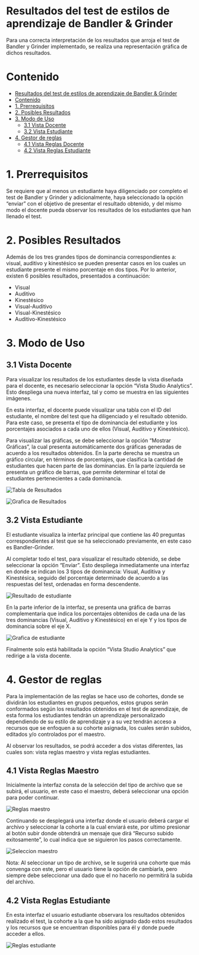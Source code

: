 # Resultados del test de estilos de aprendizaje de Bandler & Grinder

Para una correcta interpretación de los resultados que arroja el test de Bandler y Grinder implementado, se realiza una representación gráfica de dichos resultados.


# Contenido

- [Resultados del test de estilos de aprendizaje de Bandler & Grinder](#resultados-del-test-de-estilos-de-aprendizaje-de-bandler--grinder)
- [Contenido](#contenido)
- [1. Prerrequisitos](#1-prerrequisitos)
- [2. Posibles Resultados](#2-posibles-resultados)
- [3. Modo de Uso](#3-modo-de-uso)
  - [3.1 Vista Docente](#31-vista-docente)
  - [3.2 Vista Estudiante](#32-vista-estudiante)
- [4. Gestor de reglas](#4-gestor-de-reglas)
  - [4.1 Vista Reglas Docente](#41-vista-reglas-docente)
  - [4.2 Vista Reglas Estudiante](#42-vista-reglas-estudiante)

# 1. Prerrequisitos

Se requiere que al menos un estudiante haya diligenciado por completo el test de Bandler y Grinder y adicionalmente, haya seleccionado la opción “enviar” con el objetivo de presentar el resultado obtenido, y del mismo modo el docente pueda observar los resultados de los estudiantes que han llenado el test.

# 2. Posibles Resultados

Además de los tres grandes tipos de dominancia correspondientes a: visual, auditivo y kinestésico se pueden presentar casos en los cuales un estudiante presente el mismo porcentaje en dos tipos. Por lo anterior, existen 6 posibles resultados, presentados a continuación: 

- Visual
- Auditivo
- Kinestésico
- Visual-Auditivo
- Visual-Kinestésico
- Auditivo-Kinestésico

# 3. Modo de Uso

## 3.1 Vista Docente

Para visualizar los resultados de los estudiantes desde la vista diseñada para el docente, es necesario seleccionar la opción “Vista Studio Analytics”. Esto despliega una nueva interfaz, tal y como se muestra en las siguientes imágenes.  

En esta interfaz, el docente puede visualizar una tabla con el ID del estudiante, el nombre del test que ha diligenciado y el resultado obtenido. Para este caso, se presenta el tipo de dominancia del estudiante y los porcentajes asociados a cada uno de ellos (Visual, Auditivo y Kinestésico).

Para visualizar las gráficas, se debe seleccionar la opción “Mostrar Gráficas”, la cual presenta automáticamente dos gráficas generadas de acuerdo a los resultados obtenidos. En la parte derecha se muestra un gráfico circular, en términos de porcentajes, que clasifica la cantidad de estudiantes que hacen parte de las dominancias. En la parte izquierda se presenta un gráfico de barras, que permite determinar el total de estudiantes pertenecientes a cada dominancia. 

![Tabla de Resultados](https://raw.githubusercontent.com/LauraMamian/XBlock-Estilos-de-aprendizaje/grupo3/img/res_tabla.png)

![Grafica de Resultados](https://raw.githubusercontent.com/LauraMamian/XBlock-Estilos-de-aprendizaje/grupo3/img/res_grafs.png)

## 3.2 Vista Estudiante

El estudiante visualiza la interfaz principal que contiene las 40 preguntas correspondientes al test que se ha seleccionado previamente, en este caso es Bandler-Grinder.

Al completar todo el test, para visualizar el resultado obtenido, se debe seleccionar la opción “Enviar”. Esto despliega inmediatamente una interfaz en donde se indican los 3 tipos de dominancia: Visual, Auditiva y Kinestésica, seguido del porcentaje determinado de acuerdo a las respuestas del test, ordenadas en forma descendente.

![Resultado de estudiante](https://raw.githubusercontent.com/LauraMamian/XBlock-Estilos-de-aprendizaje/grupo3/img/res_est1.jpg)

En la parte inferior de la interfaz, se presenta una gráfica de barras complementaria que indica los porcentajes obtenidos de cada una de las tres dominancias (Visual, Auditivo y Kinestésico) en el eje Y y los tipos de dominancia sobre el eje X.

![Grafica de estudiante](https://raw.githubusercontent.com/LauraMamian/XBlock-Estilos-de-aprendizaje/grupo3/img/res_est2.jpg)

Finalmente solo está habilitada la opción “Vista Studio Analytics” que redirige a la vista docente.

# 4. Gestor de reglas
Para la implementación de las reglas se hace uso de cohortes, donde se dividirán los estudiantes en grupos pequeños, estos grupos serán conformados según los resultados obtenidos en el test de aprendizaje, de esta forma los estudiantes tendrán un aprendizaje personalizado dependiendo de su estilo de aprendizaje y a su vez tendrán acceso a recursos que se enfoquen a su cohorte asignada, los cuales serán subidos, editados y/o controlados por el maestro.

Al observar los resultados, se podrá acceder a dos vistas diferentes, las cuales son: vista reglas maestro y vista reglas estudiantes.

## 4.1 Vista Reglas Maestro

Inicialmente la interfaz consta de la selección del tipo de archivo que se subirá, el usuario, en este caso el maestro, deberá seleccionar una opción para poder continuar. 

![Reglas maestro](https://raw.githubusercontent.com/LauraMamian/XBlock-Estilos-de-aprendizaje/grupo3/img/reg_maes.jpeg)

Continuando se desplegará una interfaz donde el usuario deberá cargar el archivo y seleccionar la cohorte a la cual enviará este, por ultimo presionar al botón subir donde obtendrá un mensaje que dirá “Recurso subido exitosamente”, lo cual indica que se siguieron los pasos correctamente.

![Seleccion maestro](https://raw.githubusercontent.com/LauraMamian/XBlock-Estilos-de-aprendizaje/grupo3/img/selec_maes.jpeg)

Nota: Al seleccionar un tipo de archivo, se le sugerirá una cohorte que más convenga con este, pero el usuario tiene la opción de cambiarla, pero siempre debe seleccionar una dado que el no hacerlo no permitirá la subida del archivo.

## 4.2 Vista Reglas Estudiante

En esta interfaz el usuario estudiante observara los resultados obtenidos realizado el test, la cohorte a la que ha sido asignado dado estos resultados y los recursos que se encuentran disponibles para él y donde puede acceder a ellos.

![Reglas estudiante](https://raw.githubusercontent.com/LauraMamian/XBlock-Estilos-de-aprendizaje/grupo3/img/reg_est.jpeg)

